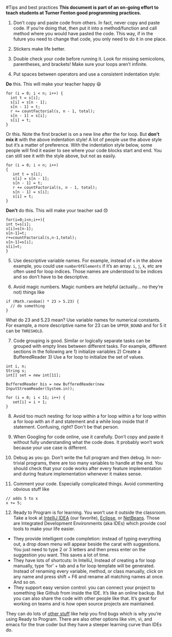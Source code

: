 #Tips and best practices
**This document is part of an on-going effort to teach students at Turner Fenton good programming practices.**

1. Don’t copy and paste code from others. In fact, never copy and paste code. If you’re doing that, then put it into a method/function and call method where you would have pasted the code. This way, if in the future you need to change that code, you only need to do it in one place. 

2. Stickers make life better.

3. Double check your code before running it. Look for missing semicolons, parentheses, and brackets! Make sure your loops aren’t infinite. 

4. Put spaces between operators and use a consistent indentation style:
  
  **Do** this. This will make your teacher happy :smiley:

  ```
  for (i = 0; i < n; i++) {
    int t = s[i];
    s[i] = s[n - 1];
    s[n - 1] = t;
    r += countFactorial(s, n - 1, total);
    s[n - 1] = s[i];
    s[i] = t;
  }
  ```

  Or this. Note the first bracket is on a new line after the for loop. But **don’t mix it** with the above indentation style! A lot of people use the above style but it’s a matter of preference. With the indentation style below, some people will find it easier to see where your code blocks start and end. You can still see it with the style above, but not as easily.
  
  ```
  for (i = 0; i < n; i++)
  {
     int t = s[i];
     s[i] = s[n - 1];
     s[n - 1] = t;
     r += countFactorial(s, n - 1, total);
     s[n - 1] = s[i];
     s[i] = t;
  }
  ```

  **Don’t** do this. This will make your teacher sad :disappointed:
  
  ```
  for(i=0;i<n;i++){
  int t=s[i];
  s[i]=s[n-1];
  s[n-1]=t;
  r+=countFactorial(s,n-1,total);
  s[n-1]=s[i];
  s[i]=t;
  }
  ```

5. Use descriptive variable names. For example, instead of `n` in the above example, you could use `numberOfElements` if it’s an array. `i`, `j`, `k`, etc are often used for loop indices. Those names are understood to be indices and so don’t have to be descriptive. 

6. Avoid magic numbers. Magic numbers are helpful (actually... no they’re not) things like 
 
  ```
  if (Math.random() * 23 > 5.23) {
    // do something
  }
  ```
  What do 23 and 5.23 mean? Use variable names for numerical constants. For example, a more descriptive name for 23 can be `UPPER_BOUND` and for 5 it can be `THRESHOLD`.

7. Code grouping is good. Similar or logically separate tasks can be grouped with empty lines between different tasks. For example, different sections in the following are 1) initialize variables 2) Create a BufferedReader 3) Use a for loop to initialize the set of values.
  
  ```
  int i, n;
  String s;
  int[] set = new int[11];
  
  BufferedReader bis = new BufferedReader(new InputStreamReader(System.in));
  
  for (i = 0; i < 11; i++) {
     set[i] = i + 1;
  }
```

8. Avoid too much nesting: for loop within a for loop within a for loop within a for loop with an if and statement and a while loop inside that if statement. Confusing, right? Don't be that person.

9. When Googling for code online, use it carefully. Don’t copy and paste it without fully understanding what the code does. It probably won’t work because your use case is different.

10. Debug as you go. Don’t write the full program and then debug. In non-trivial programs, there are too many variables to handle at the end. You should check that your code works after every feature implementation and during feature implementation whenever it makes sense.

11. Comment your code. Especially complicated things. Avoid commenting obvious stuff like
  ```
  // adds 5 to x
  x += 5;
  ```

12. Ready to Program is for learning. You won’t use it outside the classroom. Take a look at [IntelliJ IDEA](https://www.jetbrains.com/idea/) (our favorite), [Eclipse](https://eclipse.org/), or [NetBeans](https://netbeans.org/). Those are Integrated Development Environments (aka IDEs) which provide cool tools to make your life easier.
  - They provide intelligent code completion: instead of typing everything out, a drop down menu will appear beside the carat with suggestions. You just need to type 2 or 3 letters and then press enter on the suggestion you want. This saves a lot of time.
  - They have lots of shortcuts: In IntelliJ, Instead of creating a for loop manually, type ‘for’ + tab and a for loop template will be generated. Instead of renaming every variable, method, or class manually, click on any name and press shift + F6 and rename all matching names at once. And so on. 
  - They support easy version control: you can connect your project to something like Github from inside the IDE. It’s like an online backup. But you can also share the code with other people like that. It’s great for working on teams and is how open source projects are maintained. 
  
  They can do lots of [other stuff](https://www.jetbrains.com/idea/features/) like help you find bugs which is why you’re using Ready to Program. There are also other options like vim, vi, and emacs for the true coder but they have a steeper learning curve than IDEs do.

